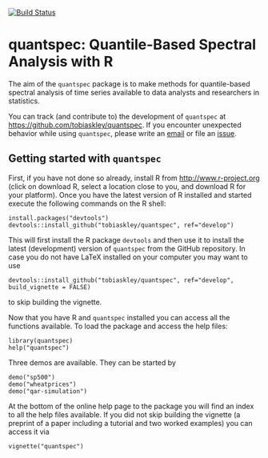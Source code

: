 [![Build Status](https://travis-ci.org/tobiaskley/quantspec.svg?branch=develop)](https://travis-ci.org/tobiaskley/quantspec)


quantspec: Quantile-Based Spectral Analysis with R
==================================================

The aim of the `quantspec` package is to make methods for quantile-based spectral analysis of time series available to data analysts and researchers in statistics.

You can track (and contribute to) the development of `quantspec` at https://github.com/tobiaskley/quantspec. If you encounter unexpected behavior while using `quantspec`, please write an [email](mailto:tobias.kley@ruhr-uni-bochum.de) or file an [issue](http://github.com/tobiaskley/quantspec/issues).

## Getting started with ``quantspec``

First, if you have not done so already, install R from http://www.r-project.org (click on download R, select a location close to you, and download R for your platform). Once you have the latest version of R installed and started execute the following commands on the R shell:

 ```
 install.packages("devtools")
 devtools::install_github("tobiaskley/quantspec", ref="develop")
 ```

This will first install the R package ``devtools`` and then use it to install the latest (development) version of ``quantspec`` from the GitHub repository. In case you do not have LaTeX installed on your computer you may want to use

 ```
 devtools::install_github("tobiaskley/quantspec", ref="develop", build_vignette = FALSE)
 ```

to skip building the vignette.

Now that you have R and ``quantspec`` installed you can access all the functions available. To load the package and access the help files:

```
library(quantspec)
help("quantspec")
```

Three demos are available. They can be started by

```
demo("sp500")
demo("wheatprices")
demo("qar-simulation")
```

At the bottom of the online help page to the package you will find an index to all the help files available. If you did not skip building the vignette (a preprint of a paper including a tutorial and two worked examples) you can access it via

```
vignette("quantspec")
```
